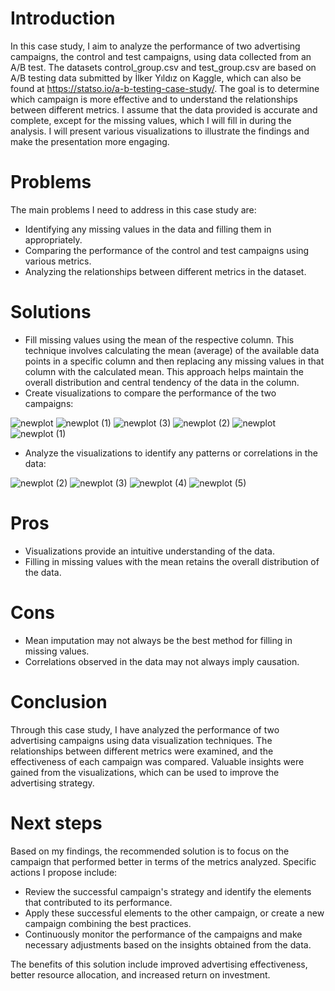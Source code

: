 # Introduction

In this case study, I aim to analyze the performance of two advertising campaigns, the control and test campaigns, using data collected from an A/B test. The datasets control_group.csv and test_group.csv are based on A/B testing data submitted by İlker Yıldız on Kaggle, which can also be found at https://statso.io/a-b-testing-case-study/. The goal is to determine which campaign is more effective and to understand the relationships between different metrics. I assume that the data provided is accurate and complete, except for the missing values, which I will fill in during the analysis. I will present various visualizations to illustrate the findings and make the presentation more engaging.

# Problems

The main problems I need to address in this case study are:

- Identifying any missing values in the data and filling them in appropriately.
- Comparing the performance of the control and test campaigns using various metrics.
- Analyzing the relationships between different metrics in the dataset.

# Solutions

- Fill missing values using the mean of the respective column. This technique involves calculating the mean (average) of the available data points in a specific column and then replacing any missing values in that column with the calculated mean. This approach helps maintain the overall distribution and central tendency of the data in the column.
- Create visualizations to compare the performance of the two campaigns:

![newplot](https://user-images.githubusercontent.com/115745200/227084705-e4a31812-7711-481d-af56-191fb284d303.png)
![newplot (1)](https://user-images.githubusercontent.com/115745200/227084824-4e8aa0de-6233-44bb-9ea8-d5309b741618.png)
![newplot (3)](https://user-images.githubusercontent.com/115745200/227086211-a449b3ee-9eea-4b6e-937d-154d794ce3ad.png)
![newplot (2)](https://user-images.githubusercontent.com/115745200/227085750-4b26f490-c308-46f1-b7a5-de961eaa479b.png)
![newplot](https://user-images.githubusercontent.com/115745200/227086477-bfb0efef-1291-4387-89f3-d876678678c4.png)
![newplot (1)](https://user-images.githubusercontent.com/115745200/227086539-a3ba5ff6-7d3e-4f79-9fb9-6455a2448914.png)

- Analyze the visualizations to identify any patterns or correlations in the data:

![newplot (2)](https://user-images.githubusercontent.com/115745200/227087679-1d277def-fbe9-497a-80f5-cd890c903ce8.png)
![newplot (3)](https://user-images.githubusercontent.com/115745200/227088087-380e5af5-99b3-42cf-8250-5df7037fb5ad.png)
![newplot (4)](https://user-images.githubusercontent.com/115745200/227088168-37ef7e2b-457c-4d20-90bb-55207da2cafb.png)
![newplot (5)](https://user-images.githubusercontent.com/115745200/227088231-3cbc5551-8248-44ea-815d-e68e13180090.png)

# Pros

- Visualizations provide an intuitive understanding of the data.
- Filling in missing values with the mean retains the overall distribution of the data.

# Cons

- Mean imputation may not always be the best method for filling in missing values.
- Correlations observed in the data may not always imply causation.

# Conclusion

Through this case study, I have analyzed the performance of two advertising campaigns using data visualization techniques. The relationships between different metrics were examined, and the effectiveness of each campaign was compared. Valuable insights were gained from the visualizations, which can be used to improve the advertising strategy.

# Next steps

Based on my findings, the recommended solution is to focus on the campaign that performed better in terms of the metrics analyzed. Specific actions I propose include:

- Review the successful campaign's strategy and identify the elements that contributed to its performance.
- Apply these successful elements to the other campaign, or create a new campaign combining the best practices.
- Continuously monitor the performance of the campaigns and make necessary adjustments based on the insights obtained from the data.

The benefits of this solution include improved advertising effectiveness, better resource allocation, and increased return on investment.
